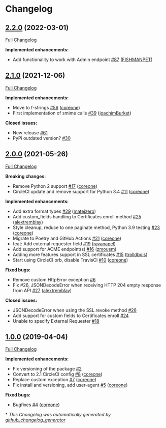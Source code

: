 # Changelog

## [2.2.0](https://github.com/broadinstitute/python-cert_manager/tree/2.2.0) (2022-03-01)

[Full Changelog](https://github.com/broadinstitute/python-cert_manager/compare/2.1.0...2.2.0)

**Implemented enhancements:**

- Add functionality to work with Admin endpoint [\#87](https://github.com/broadinstitute/python-cert_manager/pull/87) ([FISHMANPET](https://github.com/FISHMANPET))

## [2.1.0](https://github.com/broadinstitute/python-cert_manager/tree/2.1.0) (2021-12-06)

[Full Changelog](https://github.com/broadinstitute/python-cert_manager/compare/2.0.0...2.1.0)

**Implemented enhancements:**

- Move to f-strings [\#56](https://github.com/broadinstitute/python-cert_manager/pull/56) ([coreone](https://github.com/coreone))
- First implementation of smime calls [\#39](https://github.com/broadinstitute/python-cert_manager/pull/39) ([joachimBurket](https://github.com/joachimBurket))

**Closed issues:**

- New release [\#61](https://github.com/broadinstitute/python-cert_manager/issues/61)
- PyPi outdated version? [\#30](https://github.com/broadinstitute/python-cert_manager/issues/30)

## [2.0.0](https://github.com/broadinstitute/python-cert_manager/tree/2.0.0) (2021-05-26)

[Full Changelog](https://github.com/broadinstitute/python-cert_manager/compare/1.0.0...2.0.0)

**Breaking changes:**

- Remove Python 2 support [\#17](https://github.com/broadinstitute/python-cert_manager/pull/17) ([coreone](https://github.com/coreone))
- CircleCI update and remove support for Python 3.4 [\#11](https://github.com/broadinstitute/python-cert_manager/pull/11) ([coreone](https://github.com/coreone))

**Implemented enhancements:**

- Add extra format types [\#29](https://github.com/broadinstitute/python-cert_manager/pull/29) ([matejzero](https://github.com/matejzero))
- Add custom\_fields handling to Certificates.enroll method [\#25](https://github.com/broadinstitute/python-cert_manager/pull/25) ([alextremblay](https://github.com/alextremblay))
- Style cleanup, reduce to one paginate method, Python 3.9 testing [\#23](https://github.com/broadinstitute/python-cert_manager/pull/23) ([coreone](https://github.com/coreone))
- Migrate to Poetry and GitHub Actions [\#21](https://github.com/broadinstitute/python-cert_manager/pull/21) ([coreone](https://github.com/coreone))
- feat: Add external requester field [\#19](https://github.com/broadinstitute/python-cert_manager/pull/19) ([ravanapel](https://github.com/ravanapel))
- Add support for ACME endpoint\(s\) [\#16](https://github.com/broadinstitute/python-cert_manager/pull/16) ([zmousm](https://github.com/zmousm))
- Adding more features support in SSL certificates [\#15](https://github.com/broadinstitute/python-cert_manager/pull/15) ([trolldbois](https://github.com/trolldbois))
- Start using CircleCI orb, disable TravisCI [\#10](https://github.com/broadinstitute/python-cert_manager/pull/10) ([coreone](https://github.com/coreone))

**Fixed bugs:**

- Remove custom HttpError exception [\#6](https://github.com/broadinstitute/python-cert_manager/issues/6)
- Fix \#26, JSONDecodeError when receiving HTTP 204 empty response from API [\#27](https://github.com/broadinstitute/python-cert_manager/pull/27) ([alextremblay](https://github.com/alextremblay))

**Closed issues:**

- JSONDecodeError when using the SSL.revoke method [\#26](https://github.com/broadinstitute/python-cert_manager/issues/26)
- Add support for custom fields to Certificates.enroll [\#24](https://github.com/broadinstitute/python-cert_manager/issues/24)
- Unable to specify External Requester [\#18](https://github.com/broadinstitute/python-cert_manager/issues/18)

## [1.0.0](https://github.com/broadinstitute/python-cert_manager/tree/1.0.0) (2019-04-04)

[Full Changelog](https://github.com/broadinstitute/python-cert_manager/compare/d2c8e5d7000efe2afdd8fcec69d2ef4033ebdd3f...1.0.0)

**Implemented enhancements:**

- Fix versioning of the package [\#2](https://github.com/broadinstitute/python-cert_manager/issues/2)
- Convert to 2.1 CircleCI config [\#8](https://github.com/broadinstitute/python-cert_manager/pull/8) ([coreone](https://github.com/coreone))
- Replace custom exception [\#7](https://github.com/broadinstitute/python-cert_manager/pull/7) ([coreone](https://github.com/coreone))
- Fix install and versioning, add user-agent [\#5](https://github.com/broadinstitute/python-cert_manager/pull/5) ([coreone](https://github.com/coreone))

**Fixed bugs:**

- Bugfixes [\#4](https://github.com/broadinstitute/python-cert_manager/pull/4) ([coreone](https://github.com/coreone))



\* *This Changelog was automatically generated by [github_changelog_generator](https://github.com/github-changelog-generator/github-changelog-generator)*
